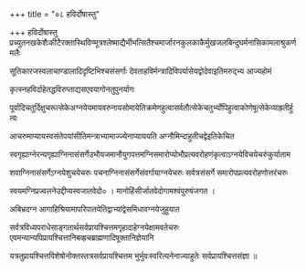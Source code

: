 +++
title = "०८ हविर्दोषास्तु"

+++
हविर्दोषास्तु प्रच्युतनखकेशैःकीटैरक्तास्थिविण्मूत्रश्लेष्माद्यैर्भीभत्सितैश्चमार्जारनकुलकाकैर्मुखजलबिन्दुघर्मनासिकामलाश्रुकर्णमलैः

सूतिकारजस्वलाचाण्डालादिदृष्टिभिश्चसंसर्गाः देवताहविर्मन्त्रादिविपर्यासेयद्वोदेवाइतिमरुद्भ्य आज्यहोमं

कृत्स्नहविर्दाहेतद्धविरुप्ताद्यसएवयागोनतुपुनर्यागः

पूर्वादिचतुर्दिक्षुचरूत्सेकेअग्नयेयमायवरुनायसोमायेतिक्रमेणहुत्वासर्वतौत्सेकेचतुर्भ्योपिहुत्वाकोणेषूत्सेकेव्याह्रतीर्हुत्वः

आचरुमाप्यायस्वसंतेपयांसीतिमन्त्राभ्यामाज्ज्येनाप्याययति अग्नौमिन्दाहुतीचद्वेइतिकेचित

स्वगृह्याग्नेरन्यगृह्याग्निनासंसर्गेउभौयजमानौयुगपत्तमग्निसमारोप्योभौप्रत्यवरोहणंकृत्वाऽग्नयेविचयेचरुंकुर्याताम

शवाग्निनासंसर्गेऽग्नयेशुचयेचरुः पचनाग्निनासंसर्गेसंवर्गायाग्नयेचरुः सर्वत्रसंसर्गे समारोपप्रत्यवरोहणोत्तरंचरुः

स्वयमग्निप्रज्वलनेउद्दीप्यस्वजातवेदो० । मानोहिंसीर्जातवेदोगामश्वंपुरुषंजगत ।

अबिभ्रदग्न आगाहिश्रियामापरिपातयेतिद्वाभ्यांद्वेसमिधावग्नयेजुहुयात

सर्वत्रविध्यपराधेसाङ्गतार्थसर्वप्रायश्चित्तमगृहादाहेग्नयेक्षामवतेचरुः एवमन्यान्यपिप्रायश्चित्तानिबव्ह्रचब्राह्मणादिषूक्तानिज्ञेयानि

यत्रतुप्रायश्चित्तविशेषोनोक्तस्तत्रसर्वप्रायश्चित्तम भुर्भुवःस्वरित्यनेनाज्याहुतेः सर्वप्रायश्चित्तसंज्ञा ॥
